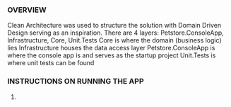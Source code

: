### OVERVIEW

Clean Architecture was used to structure the solution with Domain Driven Design serving as an inspiration.
There are 4 layers: Petstore.ConsoleApp, Infrastructure, Core, Unit.Tests
Core is where the domain (business logic) lies
Infrastructure houses the data access layer 
Petstore.ConsoleApp is where the console app is and serves as the startup project
Unit.Tests is where unit tests can be found

### INSTRUCTIONS ON RUNNING THE APP

1. 
